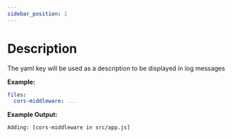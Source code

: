 ```yaml
---
sidebar_position: 1
---
```


# Description

The yaml key will be used as a description to be displayed in log messages

**Example:**

```yaml title=".gogo/gadgets/expressjs.yaml"
files:
  cors-middleware: ...
```

**Example Output:**

```
Adding: [cors-middleware in src/app.js]
```

